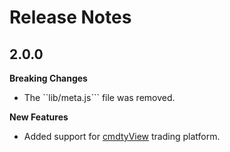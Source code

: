 # Release Notes

## 2.0.0
**Breaking Changes**

* The ``lib/meta.js``` file was removed.

**New Features**

* Added support for [cmdtyView](https://www.barchart.com/cmdty/trading/cmdtyview) trading platform.
